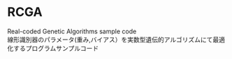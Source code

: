 # RCGA
Real-coded  Genetic Algorithms sample code  
線形識別器のパラメータ(重み,バイアス）を実数型遺伝的アルゴリズムにて最適化するプログラムサンプルコード
